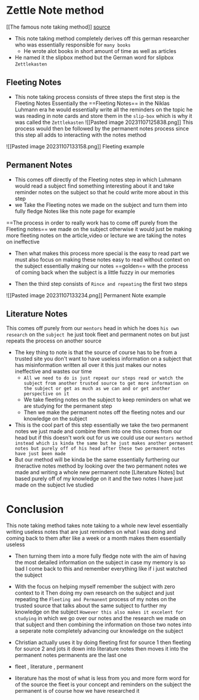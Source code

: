 # Zettle Note method
[[The famous note taking method]]
[source](https://obsidian.rocks/getting-started-with-zettelkasten-in-obsidian/)
- This note taking method completely derives off this german researcher who was essentially responsible for `many books` 
	- He wrote alot books in short amount of time as well as articles 
- He named it the slipbox method but the German word for slipbox `Zettlekasten` 

## Fleeting Notes
- This note taking process consists of three steps the first step is the Fleeting Notes 
Essentially the ==Fleeting Notes== in the Niklas Luhmann era he would essentially write all the reminders on the topic he was reading in note cards and store them in the `slip-box` which is why it was called the `Zettlekasten` 
![[Pasted image 20231107125838.png]] This process would then be followed by the permanent notes process since this step all adds to interacting with the notes method

![[Pasted image 20231107133158.png]] Fleeting example
## Permanent Notes
- This comes off directly of the Fleeting notes step in which Luhmann would read a subject find something interesting about it and take reminder notes on the subject so that he could write more about in this step 
- we Take the Fleeting notes we made on the subject and turn them into fully fledge Notes like this note page for example 

==The process in order to really work has to come off purely from the Fleeting notes== we made on the subject otherwise it would just be making more fleeting notes on the article,video or lecture we are taking the notes on ineffective

- Then what makes this process more special is the easy to read part we must also focus on making these notes easy to read without context on the subject essentially making our notes ==golden== with the process of coming back when the subject is a little fuzzy in our memories 

- Then the third step consists of `Rince and repeating` the first two steps 

![[Pasted image 20231107133234.png]] Permanent Note example

## Literature Notes

This comes off purely from our `mentors` head in which he does `his own research` on the `subject `he just took fleet and permanent notes on but just repeats the process on another source

-  The key thing to note is that the source of course has to be from a trusted site you don't want to have useless information on a subject that has misinformation written all over it this just makes our notes ineffective and wastes our time 
	- `All we need to do is just repeat our steps read or watch the subject from another trusted source to get more information on the subject or get as much as we can and or get another perspective on it `
	- We take fleeting notes on the subject to keep reminders on what we are studying for the permanent step 
	- Then we make the permanent notes off the fleeting notes and our knowledge on the subject 
- This is the cool part of this step essentially we take the two permanent notes we just made and combine them into one this comes from our head but if this doesn't work out for us we could use our `mentors method instead which is kinda the same but he just makes another permanent notes but purely off of his head after these two permanent notes have just been made `
- But our method will be kinda be the same essentially furthering our itneractive notes method by looking over the two permanent notes we made and writing a whole new permanent note [Literature Notes] but based purely off of my knowledge on it and the two notes I have just made on the subject Ive studied 

# Conclusion 

This note taking method takes note taking to a whole new level essentially writing useless notes that are just reminders on what I was doing and coming back to them after like a week or a month makes them essentially useless 
- Then turning them into a more fully fledge note with the aim of having the most detailed information on the subject in case my memory is so bad I come back to this and remember everything like if i just watched the subject 
- With the focus on helping myself remember the subject with zero context to it 
Then doing my own research on the subject and just repeating the `Fleeting and Permanent` process of my notes on the trusted source that talks about the same subject to further my  knowledge on the subject `However this also makes it excelent for studying` in which we go over our notes and the research we made on that subject and then combining the information on those two notes into a seperate note completely advancing our knowledge on the subject



- Christian actually uses it by doing fleeting first for source 1 then fleeting for source 2 and jots it down into literature notes then moves it into the permanent notes permanents are the last one 
- fleet , literature , permanent 
- literature has the most of what is less from you and more form word for of the source the fleet is your concept and reminders on the subject the permanent is of course how we have researched it 